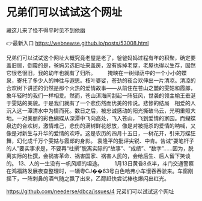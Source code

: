 # 兄弟们可以试试这个网址
藏这儿来了怪不得平时见不到他幽

👉最新入口 https://webnewse.github.io/posts/53008.html

兄弟们可以试试这个网址大概究竟老屋是老了，爸爸妈妈过程有年的积聚，确定要盖旧居，倒霉的是，爸妈另选旧址来盖房，没有拆掉老屋，老屋也得以生存，固然它很老很旧，我的幼年也就有了归所。
　　掩映在一树绿荫中的一个小小的蝶泉，寄托了多少人的神往与遐思。枝叶婆娑，苍劲的夜合欢伸出一片清凉。清凉的合欢树下讲述的仍然是那个火热的爱情故事——从前住在苍山之麓的雯姑和霞郎，象年轻时的我们一样相爱。然而，苍山洱海间刮起一阵狂风，世袭的领主榆王垂涎于雯姑的美貌。于是我们就有了一个悲伤然而优美的传说。悲惨的结局　相爱的人沉入这一潭清水中为情而死。数日之后，被忠诚感动的阳光撕破乌云，光明重照大地。一对美丽的彩色蝴蝶从深潭中飞向高处，飞入苍山，飞到爱情的家园。而蝴蝶泉边的合欢树，激情难己，悲伤的满树鲜花怒放，像是对被扼杀的爱情的呐喊，又像是对新生与升华的爱情的欢呼。这是农历的四月十五日，一树花开，引来万蝶狂舞，幻化成千万个雯姑与霞郎的身影。
袁隆平的批评尖锐、中肯。告诫“耍笔杆子的人”要实事求是，不要再“杜撰”脱离实际的“故事”、“成绩”、“数字”……因为，脱离实际的杜撰，会祸害革命、祸害国家、祸害人民的，会给后生、后人留下笑谈的。
	13、人的一生没有一帆风顺的坦途。
　　1月13日黄昏8点半，斗门交通警察在鸿福路发展夜查整理时，一辆粤CJ��63号白色哈弗小车慢吞吞驶来。车窗刚摇下，一阵刺鼻的酒气随之飘了出来，乙醇赶快尝试棒也爆闪出红光。

https://github.com/neederse/dbca/issues/4
兄弟们可以试试这个网址
